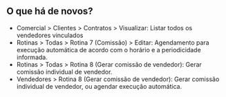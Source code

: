 ## O que há de novos?

* Comercial > Clientes > Contratos > Visualizar: Listar todos os vendedores vinculados
* Rotinas > Todas > Rotina 7 (Comissão) > Editar: Agendamento para execução automática de acordo com o horário e a periodicidade informada.
* Rotinas > Todas > Rotina 8 (Gerar comissão de vendedor): Gerar comissão individual de vendedor.
* Vendedores > Rotina 8 (Gerar comissão de vendedor): Gerar comissão individual de vendedor, ou agendar execução automática.